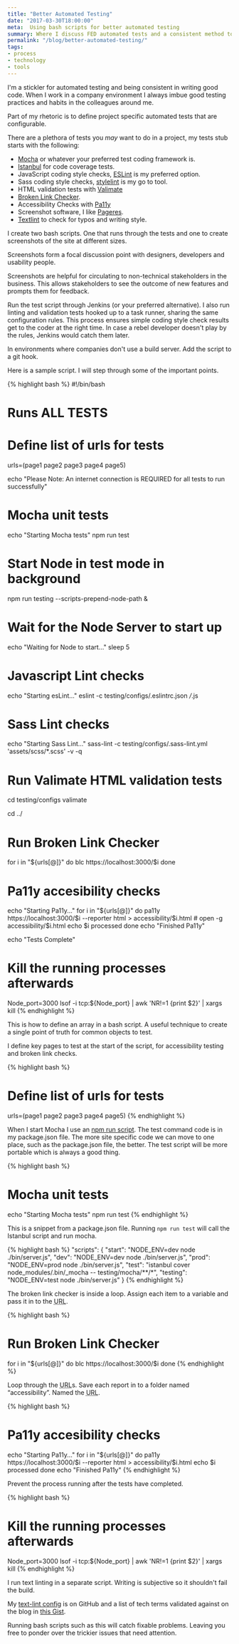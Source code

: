```yaml
---
title: "Better Automated Testing"
date: "2017-03-30T18:00:00"
meta:  Using bash scripts for better automated testing
summary: Where I discuss FED automated tests and a consistent method to implement them
permalink: "/blog/better-automated-testing/"
tags:
- process
- technology
- tools
---
```


I'm a stickler for automated testing and being consistent in writing good code. When I work in a company environment I always imbue good testing practices and habits in the colleagues around me.

Part of my rhetoric is to define project specific automated tests that are configurable.

There are a plethora of tests you *may* want to do in a project, my tests stub starts with the following:

* [Mocha](https://mochajs.org) or whatever your preferred test coding framework is.
* [Istanbul](https://github.com/gotwarlost/istanbul)  for code coverage tests.
* JavaScript coding style checks, [ESLint](https://eslint.org) is my preferred option.
* Sass coding style checks, [stylelint](https://stylelint.io) is my go to tool.
* HTML validation tests with [Valimate](https://github.com/jamesseanwright/valimate)
* [Broken Link Checker](https://github.com/stevenvachon/broken-link-checker).
* Accessibility Checks with [Pa11y](https://pa11y.org)
* Screenshot software, I like [Pageres](https://github.com/sindresorhus/pageres-cli).
* [Textlint](https://textlint.github.io) to check for typos and writing style.

I create two bash scripts. One that runs through the tests and one to create screenshots of the site at different sizes.

Screenshots form a focal discussion point with designers, developers and usability people.

Screenshots are helpful for circulating to non-technical stakeholders in the business. This allows stakeholders to see the outcome of new features and prompts them for feedback.

Run the test script through Jenkins (or your preferred alternative). I also run linting and validation tests hooked up to a task runner, sharing the same configuration rules. This process ensures simple coding style check results get to the coder at the right time. In case a rebel developer doesn't play by the rules, Jenkins would catch them later.

In environments where companies don't use a build server. Add the script to a git hook.

Here is a sample script. I will step through some of the important points.

{% highlight bash %}
#!/bin/bash
# Runs ALL TESTS

# Define list of urls for tests
urls=(page1 page2 page3 page4 page5)

echo "Please Note: An internet connection is REQUIRED for all tests to run successfully"

# Mocha unit tests
echo "Starting Mocha tests"
npm run test

# Start Node in test mode in background
npm run testing --scripts-prepend-node-path &

# Wait for the Node Server to start up
echo "Waiting for Node to start..."
sleep 5

# Javascript Lint checks
echo "Starting esLint..."
eslint -c testing/configs/.eslintrc.json */*.js

# Sass Lint checks
echo "Starting Sass Lint..."
sass-lint -c testing/configs/.sass-lint.yml 'assets/scss/*.scss' -v -q


# Run Valimate HTML validation tests
cd testing/configs
valimate

cd ../

# Run Broken Link Checker
for i in "${urls[@]}"
do
    blc https://localhost:3000/$i
done

# Pa11y accesibility checks
echo "Starting Pa11y..."
for i in "${urls[@]}"
do
    pa11y https://localhost:3000/$i --reporter html > accessibility/$i.html
    # open -g accessibility/$i.html
    echo $i processed
done
echo "Finished Pa11y"

echo "Tests Complete"

# Kill the running processes afterwards
Node_port=3000
lsof -i tcp:${Node_port} | awk 'NR!=1 {print $2}' | xargs kill
{% endhighlight %}

This is how to define an array in a bash script. A useful technique to create a single point of truth for common objects to test.

I define key pages to test at the start of the script, for accessibility testing and broken link checks.

{% highlight bash %}
# Define list of urls for tests
urls=(page1 page2 page3 page4 page5)
{% endhighlight %}

When I start Mocha I use an [npm run script](https://docs.npmjs.com/cli/run-script). The test command code is in my package.json file. The more site specific code we can move to one place, such as the package.json file, the better. The test script will be more portable which is always a good thing.

{% highlight bash %}
# Mocha unit tests
echo "Starting Mocha tests"
npm run test
{% endhighlight %}

This is a snippet from a package.json file. Running ```npm run test``` will call the Istanbul script and run mocha.

{% highlight bash %}
 "scripts": {
    "start": "NODE_ENV=dev node ./bin/server.js",
    "dev": "NODE_ENV=dev node ./bin/server.js",
    "prod": "NODE_ENV=prod node ./bin/server.js",
    "test": "istanbul cover node_modules/.bin/_mocha -- testing/mocha/**/*",
    "testing": "NODE_ENV=test node ./bin/server.js"
  }
{% endhighlight %}

The broken link checker is inside a loop. Assign each item to a variable and pass it in to the <abbr title="Uniform Resource Locator">URL</abbr>.

{% highlight bash %}
# Run Broken Link Checker
for i in "${urls[@]}"
do
    blc https://localhost:3000/$i
done
{% endhighlight %}

Loop through the <abbr title="Uniform Resource Locator">URL</abbr>s. Save each report in to a folder named “accessibility”. Named the <abbr title="Uniform Resource Locator">URL</abbr>.

{% highlight bash %}
# Pa11y accesibility checks
echo "Starting Pa11y..."
for i in "${urls[@]}"
do
    pa11y https://localhost:3000/$i --reporter html > accessibility/$i.html
    echo $i processed
done
echo "Finished Pa11y"
{% endhighlight %}

Prevent the process running after the tests have completed.

{% highlight bash %}
# Kill the running processes afterwards
Node_port=3000
lsof -i tcp:${Node_port} | awk 'NR!=1 {print $2}' | xargs kill
{% endhighlight %}

I run text linting in a separate script. Writing is subjective so it shouldn't fail the build.

My [text-lint config](https://github.com/vipickering/vincentp/blob/master/.textlintrc) is on GitHub and a list of tech terms validated against on the blog in [this Gist](https://gist.github.com/vipickering/73c14510fd40b0ec4ba6b5c5d323bee4).

Running bash scripts such as this  will catch fixable problems. Leaving you free to ponder over the trickier issues that need attention.
